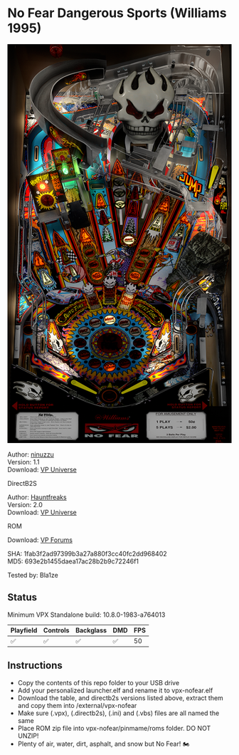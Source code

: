 # No Fear Dangerous Sports (Williams 1995)

![Table Preview](../../images/vpx-nofear.png)

Author: [ninuzzu](https://vpuniverse.com/profile/5530-ninuzzu/)  
Version: 1.1  
Download: [VP Universe](https://vpuniverse.com/files/file/5497-no-fear-dangerous-sports-williams-1995/)

DirectB2S

Author: [Hauntfreaks](https://vpuniverse.com/profile/5216-hauntfreaks/)  
Version: 2.0  
Download: [VP Universe](https://vpuniverse.com/files/file/12981-no-fear-dangerous-sports-williams-1995-b2s-with-full-dmd/)

ROM

Download: [VP Forums](https://www.vpforums.org/index.php?app=downloads&showfile=1271)

SHA: 1fab3f2ad97399b3a27a880f3cc40fc2dd968402  
MD5: 693e2b1455daea17ac28b2b9c72246f1

Tested by: Bla1ze

## Status 

Minimum VPX Standalone build: 10.8.0-1983-a764013

| Playfield | Controls | Backglass | DMD | FPS | 
|-----------|----------|-----------|-----|----------|
| :white_check_mark: | :white_check_mark: | :white_check_mark: | :white_check_mark: | 50 |

## Instructions

- Copy the contents of this repo folder to your USB drive
- Add your personalized launcher.elf and rename it to vpx-nofear.elf
- Download the table, and directb2s versions listed above, extract them and copy them into /external/vpx-nofear
- Make sure (.vpx), (.directb2s), (.ini) and (.vbs) files are all named the same
- Place ROM zip file into vpx-nofear/pinmame/roms folder. DO NOT UNZIP!
- Plenty of air, water, dirt, asphalt, and snow but No Fear! 🏍️
